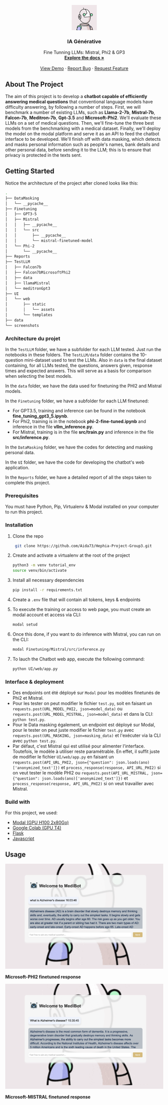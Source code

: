 

<!-- PROJECT LOGO -->
<br />
<div align="center">
  <a href="https://github.com/othneildrew/Best-README-Template">
    <img src="/screenshots/bot.gif" alt="Logo" width="80" height="80">
  </a>

  <h3 align="center">IA Générative</h3>

  <p align="center">
    Fine Tunning LLMs: Mistral, Phi2 & GP3
    <br />
    <a href="https://github.com/othneildrew/Best-README-Template"><strong>Explore the docs »</strong></a>
    <br />
    <br />
    <a href="https://github.com/othneildrew/Best-README-Template">View Demo</a>
    &middot;
    <a href="https://github.com/othneildrew/Best-README-Template/issues/new?labels=bug&template=bug-report---.md">Report Bug</a>
    &middot;
    <a href="https://github.com/othneildrew/Best-README-Template/issues/new?labels=enhancement&template=feature-request---.md">Request Feature</a>
  </p>
</div>



<!-- ABOUT THE PROJECT -->
## About The Project
The aim of this project is to develop a **chatbot capable of efficiently answering medical questions** that conventional language models have difficulty answering, by following a number of steps. First, we will benchmark a number of existing LLMs, such as **Llama-2-7b**, **Mistral-7b**, **Falcon-7b**, **Meditron-7b**, **Gpt-3.5** and **Microsoft-Phi2**. We'll evaluate these LLMs on a set of medical questions. Then, we'll fine-tune the three best models from the benchmarking with a medical dataset. Finally, we'll deploy the model on the modal platform and serve it as an API to feed the chatbot interface to be developed. We'll finish off with data masking, which detects and masks personal information such as people's names, bank details and other personal data, before sending it to the LLM; this is to ensure that privacy is protected in the texts sent.

<!-- GETTING STARTED -->
## Getting Started

Notice the architecture of the project after cloned looks like this:
```bash
.
├── DataMasking
│   └── __pycache__
├── Finetuning
│   ├── GPT3-5
│   ├── Mistral
│   │   ├── __pycache__
│   │   └── src
│   │       ├── __pycache__
│   │       └── mistral-finetuned-model
│   └── Phi-2
│       └── __pycache__
├── Reports
├── TestLLM
│   ├── Falcon7b
│   ├── Falcon7bMicrosoftPhi2
│   ├── data
│   ├── llamaMistral
│   └── meditronGpt3
├── UI
│   └── web
│       ├── static
│       │   └── assets
│       └── templates
├── data
└── screenshots
```
<!-- ![Page_Web](/screenshots/demo.gif?raw=true) -->

### Architecture du projet


In the `TestLLM` folder, we have a subfolder for each LLM tested. Just run the notebooks in these folders. The `TestLLM/data` folder contains the 10-question mini-dataset used to test the LLMs. Also in `data` is the final dataset containing, for all LLMs tested, the questions, answers given, response times and expected answers. This will serve as a basis for comparison when selecting the best models.

In the `data` folder, we have the data used for finetuning the PHI2 and Mistral models.

In the `Finetuning` folder, we have a subfolder for each LLM finetuned:

- For GPT3.5, training and inference can be found in the notebook **fine_tuning_gpt3_5.ipynb**.
- For Phi2, training is in the notebook **phi-2-fine-tuned.ipynb** and inference in the file **vllm_inference.py**.
- For Mistral, training is in the file **src/train.py** and inference in the file **src/inference.py**.

In the `DataMasking` folder, we have the codes for detecting and masking personal data.

In the `UI` folder, we have the code for developing the chatbot's web application.

In the `Reports` folder, we have a detailed report of all the steps taken to complete this project.

### Prerequisites

You must have Python, Pip, Virtualenv & Modal installed on your computer to run this project.


### Installation

1. Clone the repo
   ```sh
    git clone https://github.com/Aida73/Hephia-Project-Group3.git
   ```
2. Create and activate a virtualenv at the root of the project
    ```sh
    python3 -m venv tutorial_env
    source venv/bin/activate
    ```
3. Install all necessary dependencies 
    ```sh
    pip install -r requirements.txt
    ```
4. Create a `.env` file that will contain all tokens, keys & endpoints

5. To execute the training or access to web page, you must create an modal account et access via CLI:
    ```sh
    modal setud
    ```
5. Once this done, if you want to do inference with Mistral, you can run on the CLI:
    ```sh
    modal Finetuning/Mistral/src/inference.py
    ```
6. To lauch the Chatbot web app, execute the following command:
    ```sh
    python UI/web/app.py
    ```


### Interface & deployment
- Des endpoints ont été déployé sur `Modal` pour les modèles finetunés de Phi2 et Mistral. 
- Pour les tester on peut modifier le fichier `test.py`, soit en faisant un `requests.post(URL_MODEL_PHI2, json=model_data)` ou `requests.post(URL_MODEL_MISTRAL, json=model_data)` et dans la CLI: `python test.py`.
- Pour le Data masking également, un endpoint est déployé sur Modal, pour le tester on peut juste modifier le fichier `test.py` avec `requests.post(URL_MASKING, json=masking_data)` et l'exécuter via la CLI avec `python test.py`.
- Par défaut, c'est Mistral qui est utilisé pour alimenter l'interface. Toutefois, le modèle à utiliser reste paramétrable. En effet, il suffit juste de modifier le fichier `UI/web/app.py` en faisant un `requests.post(API_URL_PHI2, json={"question": json.loads(ano)['anonymized_text']})` et `process_response(response, API_URL_PHI2)` si on veut tester le modèle PHI2 ou `requests.post(API_URL_MISTRAL, json={"question": json.loads(ano)['anonymized_text']})` et `process_response(response, API_URL_PHI2)` si on veut travailler avec Mistral.

### Build with

For this project, we used:
* [Modal (GPU H100 2x80Go)](https://modal.com/docs/guide/gpu)
* [Google Colab (GPU T4)](https://colab.research.google.com/)
* [Flask](https://flask.palletsprojects.com/en/stable/)
* [Javascript](https://developer.mozilla.org/fr/docs/Web/JavaScript)


<!-- `Modal (GPU H100 2x80Go)` and `Google Colab (GPU T4)` platforms, the `python` programming language for model training, the `flask` python framework and `javascript` to develop the chatbot interface.
 -->

## Usage
![Page_Web](/screenshots/mistral.png?raw=true)

**Microsoft-PHI2 finetuned response**

![Page_Web](/screenshots/phi2.png?raw=true)

**Microsoft-MISTRAL finetuned response**
